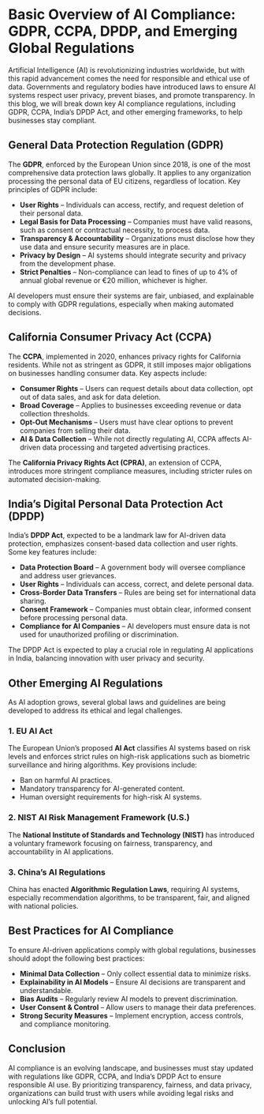 # **Basic Overview of AI Compliance: GDPR, CCPA, DPDP, and Emerging Global Regulations**

Artificial Intelligence (AI) is revolutionizing industries worldwide, but with this rapid advancement comes the need for responsible and ethical use of data. Governments and regulatory bodies have introduced laws to ensure AI systems respect user privacy, prevent biases, and promote transparency. In this blog, we will break down key AI compliance regulations, including GDPR, CCPA, India’s DPDP Act, and other emerging frameworks, to help businesses stay compliant.

## **General Data Protection Regulation (GDPR)**

The **GDPR**, enforced by the European Union since 2018, is one of the most comprehensive data protection laws globally. It applies to any organization processing the personal data of EU citizens, regardless of location. Key principles of GDPR include:

- **User Rights** – Individuals can access, rectify, and request deletion of their personal data.
- **Legal Basis for Data Processing** – Companies must have valid reasons, such as consent or contractual necessity, to process data.
- **Transparency & Accountability** – Organizations must disclose how they use data and ensure security measures are in place.
- **Privacy by Design** – AI systems should integrate security and privacy from the development phase.
- **Strict Penalties** – Non-compliance can lead to fines of up to 4% of annual global revenue or €20 million, whichever is higher.

AI developers must ensure their systems are fair, unbiased, and explainable to comply with GDPR regulations, especially when making automated decisions.

## **California Consumer Privacy Act (CCPA)**

The **CCPA**, implemented in 2020, enhances privacy rights for California residents. While not as stringent as GDPR, it still imposes major obligations on businesses handling consumer data. Key aspects include:

- **Consumer Rights** – Users can request details about data collection, opt out of data sales, and ask for data deletion.
- **Broad Coverage** – Applies to businesses exceeding revenue or data collection thresholds.
- **Opt-Out Mechanisms** – Users must have clear options to prevent companies from selling their data.
- **AI & Data Collection** – While not directly regulating AI, CCPA affects AI-driven data processing and targeted advertising practices.

The **California Privacy Rights Act (CPRA)**, an extension of CCPA, introduces more stringent compliance measures, including stricter rules on automated decision-making.

## **India’s Digital Personal Data Protection Act (DPDP)**

India’s **DPDP Act**, expected to be a landmark law for AI-driven data protection, emphasizes consent-based data collection and user rights. Some key features include:

- **Data Protection Board** – A government body will oversee compliance and address user grievances.
- **User Rights** – Individuals can access, correct, and delete personal data.
- **Cross-Border Data Transfers** – Rules are being set for international data sharing.
- **Consent Framework** – Companies must obtain clear, informed consent before processing personal data.
- **Compliance for AI Companies** – AI developers must ensure data is not used for unauthorized profiling or discrimination.

The DPDP Act is expected to play a crucial role in regulating AI applications in India, balancing innovation with user privacy and security.

## **Other Emerging AI Regulations**

As AI adoption grows, several global laws and guidelines are being developed to address its ethical and legal challenges.

### **1. EU AI Act**
The European Union’s proposed **AI Act** classifies AI systems based on risk levels and enforces strict rules on high-risk applications such as biometric surveillance and hiring algorithms. Key provisions include:
- Ban on harmful AI practices.
- Mandatory transparency for AI-generated content.
- Human oversight requirements for high-risk AI systems.

### **2. NIST AI Risk Management Framework (U.S.)**
The **National Institute of Standards and Technology (NIST)** has introduced a voluntary framework focusing on fairness, transparency, and accountability in AI applications.

### **3. China’s AI Regulations**
China has enacted **Algorithmic Regulation Laws**, requiring AI systems, especially recommendation algorithms, to be transparent, fair, and aligned with national policies.

## **Best Practices for AI Compliance**

To ensure AI-driven applications comply with global regulations, businesses should adopt the following best practices:

- **Minimal Data Collection** – Only collect essential data to minimize risks.
- **Explainability in AI Models** – Ensure AI decisions are transparent and understandable.
- **Bias Audits** – Regularly review AI models to prevent discrimination.
- **User Consent & Control** – Allow users to manage their data preferences.
- **Strong Security Measures** – Implement encryption, access controls, and compliance monitoring.

## **Conclusion**

AI compliance is an evolving landscape, and businesses must stay updated with regulations like GDPR, CCPA, and India’s DPDP Act to ensure responsible AI use. By prioritizing transparency, fairness, and data privacy, organizations can build trust with users while avoiding legal risks and unlocking AI’s full potential.

